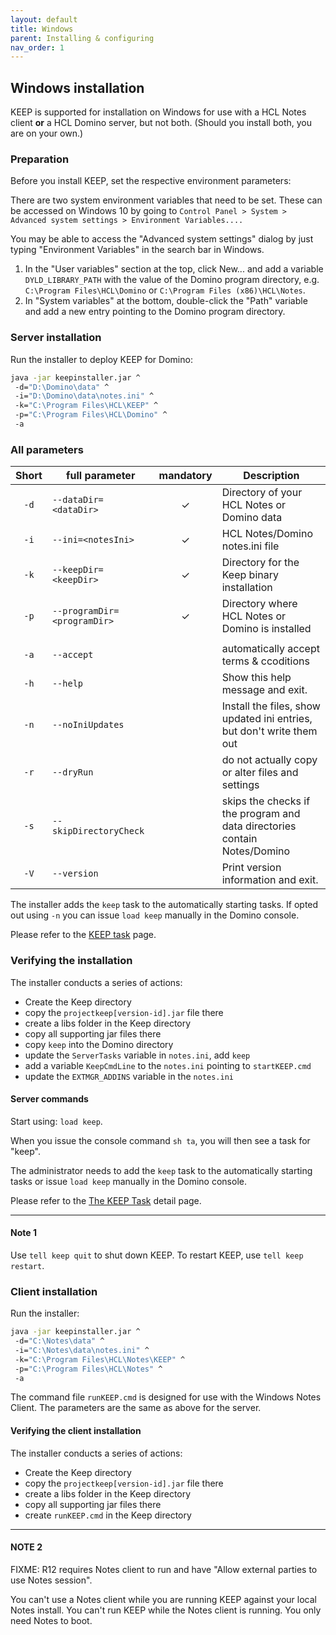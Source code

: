 ```yaml
---
layout: default
title: Windows
parent: Installing & configuring
nav_order: 1
---
```


## Windows installation

KEEP is supported for installation on Windows for use with a HCL Notes client **or** a HCL Domino server, but not both. (Should you install both, you are on your own.)

### Preparation

Before you install KEEP, set the respective environment parameters:

There are two system environment variables that need to be set.
These can be accessed on Windows 10 by going to `Control Panel > System > Advanced system settings > Environment Variables....`

You may be able to access the "Advanced system settings" dialog by just typing "Environment Variables" in the search bar in Windows.

1. In the "User variables" section at the top, click New... and add a variable `DYLD_LIBRARY_PATH` with the value of the Domino program directory, e.g. `C:\Program Files\HCL\Domino` or `C:\Program Files (x86)\HCL\Notes`.
2. In "System variables" at the bottom, double-click the "Path" variable and add a new entry pointing to the Domino program directory.

### Server installation

Run the installer to deploy KEEP for Domino:

```bash
java -jar keepinstaller.jar ^
 -d="D:\Domino\data" ^
 -i="D:\Domino\data\notes.ini" ^
 -k="C:\Program Files\HCL\KEEP" ^
 -p="C:\Program Files\HCL\Domino" ^
 -a
```


### All parameters

| Short | full parameter              | mandatory | Description                                                                     |
| :---: | --------------------------- | :-------: | ------------------------------------------------------------------------------- |
| `-d`  | `--dataDir=<dataDir>`       |     ✓     | Directory of your HCL Notes or Domino data                                      |
| `-i`  | `--ini=<notesIni>`          |     ✓     | HCL Notes/Domino notes.ini file                                                 |
| `-k`  | `--keepDir=<keepDir>`       |     ✓     | Directory for the Keep binary installation                                      |
| `-p`  | `--programDir=<programDir>` |     ✓     | Directory where HCL Notes or Domino is installed                                |
|       |                             |           |
| `-a`  | `--accept`                  |           | automatically accept terms & ccoditions                                         |
| `-h`  | `--help`                    |           | Show this help message and exit.                                                |
| `-n`  | `--noIniUpdates`            |           | Install the files, show updated ini entries, but don't write them out           |
| `-r`  | `--dryRun`                  |           | do not actually copy or alter files and settings                                |
| `-s`  | `--skipDirectoryCheck`      |           | skips the checks if the program and data directories<br /> contain Notes/Domino |
| `-V`  | `--version`                 |           | Print version information and exit.                                             |

The installer adds the `keep` task to the automatically starting tasks. If opted out using `-n` you can issue `load keep` manually in the Domino console.

Please refer to the [KEEP task](../../../usingkeep/keeptask) page.

### Verifying the installation

The installer conducts a series of actions:

- Create the Keep directory
- copy the `projectkeep[version-id].jar` file there
- create a libs folder in the Keep directory
- copy all supporting jar files there
- copy `keep` into the Domino directory
- update the `ServerTasks` variable in `notes.ini`, add `keep`
- add a variable `KeepCmdLine` to the `notes.ini` pointing to `startKEEP.cmd`
- update the `EXTMGR_ADDINS` variable in the `notes.ini`

#### Server commands

Start using: `load keep`.

When you issue the console command `sh ta`, you will then see a task for "keep".

The administrator needs to add the `keep` task to the automatically starting tasks or issue `load keep` manually in the Domino console.

Please refer to the [The KEEP Task](../../usingkeep/keeptask) detail page.

---

#### Note 1

Use `tell keep quit` to shut down KEEP. To restart KEEP, use `tell keep restart`.

### Client installation

Run the installer:

```bash
java -jar keepinstaller.jar ^
 -d="C:\Notes\data" ^
 -i="C:\Notes\data\notes.ini" ^
 -k="C:\Program Files\HCL\Notes\KEEP" ^
 -p="C:\Program Files\HCL\Notes" ^
 -a
```

The command file `runKEEP.cmd` is designed for use with the Windows Notes Client. The parameters are the same as above for the server.

#### Verifying the client installation

The installer conducts a series of actions:

- Create the Keep directory
- copy the `projectkeep[version-id].jar` file there
- create a libs folder in the Keep directory
- copy all supporting jar files there
- create `runKEEP.cmd` in the Keep directory

---

#### NOTE 2

FIXME: R12 requires Notes client to run and have "Allow external parties to use Notes session".

You can't use a Notes client while you are running KEEP against your local Notes install.
You can't run KEEP while the Notes client is running. You only need Notes to boot.

